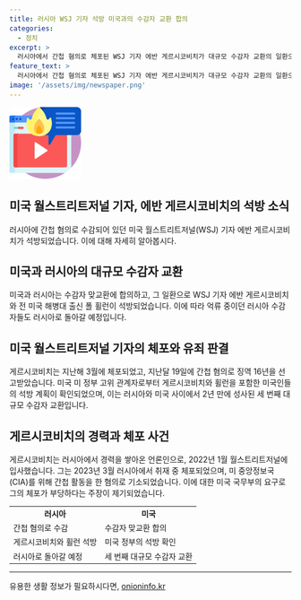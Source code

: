 ```yaml
---
title: 러시아 WSJ 기자 석방 미국과의 수감자 교환 합의
categories:
  - 정치
excerpt: >
  러시아에서 간첩 혐의로 체포된 WSJ 기자 에반 게르시코비치가 대규모 수감자 교환의 일환으로 석방됐다. 미국과 러시아는 미국인 수감자들의 석방을 합의한 것으로 알려졌으며, 게르시코비치와 다른 미국인들이 러시아로 향하고 있다. 게르시코비치는 러시아에서 경력을 쌓아온 언론인으로, 미 중앙정보국(CIA)를 위해 간첩 활동을 한 혐의로 기소되었지만, 미국 국무부는 그의 체포를 부당하다고 주장했다. 이번 석방은 2022년 이후 러시아와 미국 사이에서 이뤄진 세 번째 대규모 수감자 교환이다.
feature_text: >
  러시아에서 간첩 혐의로 체포된 WSJ 기자 에반 게르시코비치가 대규모 수감자 교환의 일환으로 석방됐다. 미국과 러시아는 미국인 수감자들의 석방을 합의한 것으로 알려졌으며, 게르시코비치와 다른 미국인들이 러시아로 향하고 있다. 게르시코비치는 러시아에서 경력을 쌓아온 언론인으로, 미 중앙정보국(CIA)를 위해 간첩 활동을 한 혐의로 기소되었지만, 미국 국무부는 그의 체포를 부당하다고 주장했다. 이번 석방은 2022년 이후 러시아와 미국 사이에서 이뤄진 세 번째 대규모 수감자 교환이다.
image: '/assets/img/newspaper.png'
---
```


<p><img src="/assets/img/news.png" alt="rentncar 속보" /></p>

<h2 data-ke-size="size26">미국 월스트리트저널 기자, 에반 게르시코비치의 석방 소식</h2>

<p data-ke-size="size16">러시아에 간첩 혐의로 수감되어 있던 미국 월스트리트저널(WSJ) 기자 에반 게르시코비치가 석방되었습니다. 이에 대해 자세히 알아봅시다.</p>

<h2 data-ke-size="size26">미국과 러시아의 대규모 수감자 교환</h2>

<p data-ke-size="size16">미국과 러시아는 수감자 맞교환에 합의하고, 그 일환으로 WSJ 기자 에반 게르시코비치와 전 미국 해병대 출신 폴 휠런이 석방되었습니다. 이에 따라 억류 중이던 러시아 수감자들도 러시아로 돌아갈 예정입니다.</p>

<h2 data-ke-size="size26">미국 월스트리트저널 기자의 체포와 유죄 판결</h2>

<p data-ke-size="size16">게르시코비치는 지난해 3월에 체포되었고, 지난달 19일에 간첩 혐의로 징역 16년을 선고받았습니다. 미국 미 정부 고위 관계자로부터 게르시코비치와 휠런을 포함한 미국인들의 석방 계획이 확인되었으며, 이는 러시아와 미국 사이에서 2년 만에 성사된 세 번째 대규모 수감자 교환입니다.</p>

<h2 data-ke-size="size26">게르시코비치의 경력과 체포 사건</h2>

<p data-ke-size="size16">게르시코비치는 러시아에서 경력을 쌓아온 언론인으로, 2022년 1월 월스트리트저널에 입사했습니다. 그는 2023년 3월 러시아에서 취재 중 체포되었으며, 미 중앙정보국(CIA)를 위해 간첩 활동을 한 혐의로 기소되었습니다. 이에 대한 미국 국무부의 요구로 그의 체포가 부당하다는 주장이 제기되었습니다.</p>

<table>
  <tr>
    <td style="text-align: center; height: 17px;"><b>러시아</b></td>
    <td style="text-align: center; height: 17px;"><b>미국</b></td>
  </tr>
  <tr>
    <td>간첩 혐의로 수감</td>
    <td>수감자 맞교환 합의</td>
  </tr>
  <tr>
    <td>게르시코비치와 휠런 석방</td>
    <td>미국 정부의 석방 확인</td>
  </tr>
  <tr>
    <td>러시아로 돌아갈 예정</td>
    <td>세 번째 대규모 수감자 교환</td>
  </tr>
</table>

<hr data-ke-size="size16">
유용한 생활 정보가 필요하시다면, <a href="https://onioninfo.kr" rel="dofollow">onioninfo.kr</a>



